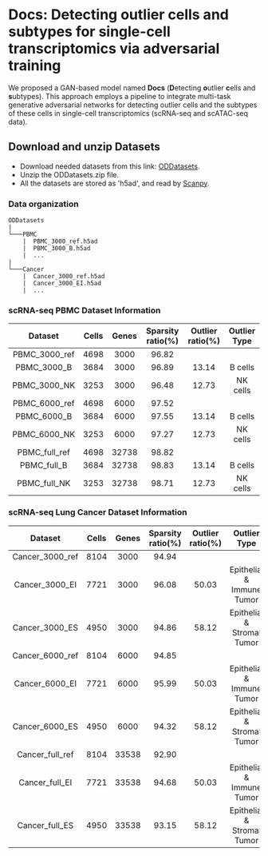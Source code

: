 # Docs: Detecting outlier cells and subtypes for single-cell transcriptomics via adversarial training
We proposed a GAN-based model named <b>Docs</b> (<b>D</b>etecting <b>o</b>utlier <b>c</b>ells and <b>s</b>ubtypes). This approach employs a pipeline to integrate multi-task generative adversarial networks for detecting outlier cells and the subtypes of these cells in single-cell transcriptomics (scRNA-seq and scATAC-seq data). 

## Download and unzip Datasets
- Download needed datasets from this link: [ODDatasets](https://drive.google.com/drive/folders/1-jHkZweZC0nJPUZcutzJqoRxL-Yvz57q?usp=drive_link).
- Unzip the ODDatasets.zip file.
- All the datasets are stored as 'h5ad', and read by [Scanpy](https://scanpy.readthedocs.io/en/stable/).

### Data organization

```
ODDatasets
|
└───PBMC
    |  PBMC_3000_ref.h5ad
    |  PBMC_3000_B.h5ad
    |  ...
|
└───Cancer
    |  Cancer_3000_ref.h5ad
    |  Cancer_3000_EI.h5ad
    |  ...

```

### scRNA-seq PBMC Dataset Information

|Dataset|Cells|Genes|Sparsity ratio(%)|Outlier ratio(%)|Outlier Type|
|:---:|:---:|:---:|:---:|:---:|:---:|
|PBMC_3000_ref|4698|3000|96.82|| |
|PBMC_3000_B|3684|3000|96.89|13.14|B cells|
|PBMC_3000_NK|3253|3000|96.48|12.73|NK cells|
|PBMC_6000_ref|4698|6000|97.52| | |
|PBMC_6000_B|3684|6000|97.55|13.14|B cells|
|PBMC_6000_NK|3253|6000|97.27|12.73|NK cells|
|PBMC_full_ref|4698|32738|98.82| | |
|PBMC_full_B|3684|32738|98.83|13.14|B cells|
|PBMC_full_NK|3253|32738|98.71|12.73|NK cells|

### scRNA-seq Lung Cancer Dataset Information

|Dataset|Cells|Genes|Sparsity ratio(%)|Outlier ratio(%)|Outlier Type|
|:---:|:---:|:---:|:---:|:---:|:---:|
|Cancer_3000_ref|8104|3000|94.94| | |
|Cancer_3000_EI|7721|3000|96.08|50.03|Epithelial & Immune Tumor|
|Cancer_3000_ES|4950|3000|94.86|58.12|Epithelial & Stromal Tumor|
|Cancer_6000_ref|8104|6000|94.85| | |
|Cancer_6000_EI|7721|6000|95.99|50.03|Epithelial & Immune Tumor|
|Cancer_6000_ES|4950|6000|94.32|58.12|Epithelial & Stromal Tumor|
|Cancer_full_ref|8104|33538|92.90| | |
|Cancer_full_EI|7721|33538|94.68|50.03|Epithelial & Immune Tumor|
|Cancer_full_ES|4950|33538|93.15|58.12|Epithelial & Stromal Tumor|
